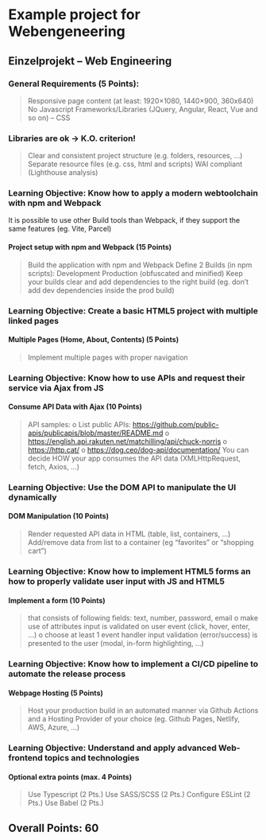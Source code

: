 # Example project for Webengeneering

## Einzelprojekt – Web Engineering
### General Requirements (5 Points):
> Responsive page content (at least: 1920×1080, 1440×900, 360x640)
> No Javascript Frameworks/Libraries (JQuery, Angular, React, Vue and so on) – CSS
### Libraries are ok -> K.O. criterion!
> Clear and consistent project structure (e.g. folders, resources, …)
> Separate resource files (e.g. css, html and scripts)
> WAI compliant (Lighthouse analysis)
### Learning Objective: Know how to apply a modern webtoolchain with npm and Webpack
It is possible to use other Build tools than Webpack, if they support the same features (eg. Vite,
Parcel)
#### Project setup with npm and Webpack (15 Points)
> Build the application with npm and Webpack
> Define 2 Builds (in npm scripts):
> Development
> Production (obfuscated and minified)
> Keep your builds clear and add dependencies to the right build (eg. don’t add dev dependencies inside the prod build)
### Learning Objective: Create a basic HTML5 project with multiple linked pages
#### Multiple Pages (Home, About, Contents) (5 Points)
> Implement multiple pages with proper navigation
### Learning Objective: Know how to use APIs and request their service via Ajax from JS
#### Consume API Data with Ajax (10 Points)
> API samples:
o List public APIs: https://github.com/public-apis/publicapis/blob/master/README.md
o https://english.api.rakuten.net/matchilling/api/chuck-norris
o https://http.cat/
o https://dog.ceo/dog-api/documentation/
You can decide HOW your app consumes the API data (XMLHttpRequest, fetch, Axios, …)
### Learning Objective: Use the DOM API to manipulate the UI dynamically
#### DOM Manipulation (10 Points)
> Render requested API data in HTML (table, list, containers, …)
> Add/remove data from list to a container (eg “favorites” or “shopping cart”)
### Learning Objective: Know how to implement HTML5 forms an how to properly validate user input with JS and HTML5
#### Implement a form (10 Points)
> that consists of following fields: text, number, password, email
o make use of attributes
> input is validated on user event (click, hover, enter, …)
o choose at least 1 event handler
> input validation (error/success) is presented to the user (modal, in-form highlighting, …)
### Learning Objective: Know how to implement a CI/CD pipeline to automate the release process
#### Webpage Hosting (5 Points)
> Host your production build in an automated manner via Github Actions and a Hosting Provider of your choice (eg. Github Pages, Netlify, AWS, Azure, …)
### Learning Objective: Understand and apply advanced Web-frontend topics and technologies
#### Optional extra points (max. 4 Points)
> Use Typescript (2 Pts.)
> Use SASS/SCSS (2 Pts.)
> Configure ESLint (2 Pts.)
> Use Babel (2 Pts.)
## Overall Points: 60